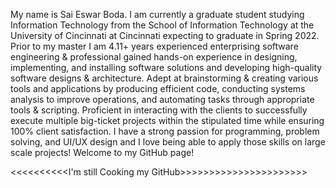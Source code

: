 My name is Sai Eswar Boda. I am currently a graduate student studying Information Technology from the School of Information Technology at the University of Cincinnati at Cincinnati expecting to graduate in Spring 2022. Prior to my master I am 4.11+ years experienced enterprising software engineering & professional gained hands-on experience in designing, implementing, and installing software solutions and developing high-quality software designs & architecture. Adept at brainstorming & creating various tools and applications by producing efficient code, conducting systems analysis to improve operations, and automating tasks through appropriate tools & scripting. Proficient in interacting with the clients to successfully execute multiple big-ticket projects within the stipulated time while ensuring 100% client satisfaction. 
I have a strong passion for programming, problem solving, and UI/UX design and I love being able to apply those skills on large scale projects! Welcome to my GitHub page!

<<<<<<<<<<I'm still Cooking my GitHub>>>>>>>>>>>>>>>>>>>>>>
